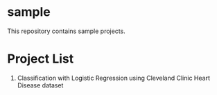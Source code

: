 # sample
This repository contains sample projects.

# Project List
1. Classification with Logistic Regression using Cleveland Clinic Heart Disease dataset 
  
